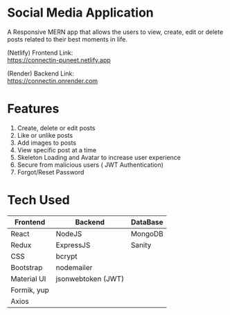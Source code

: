 # Social Media Application

A Responsive MERN app that allows the users to view, create, edit or delete posts related to their best moments in life.

<!-- Deployed Links -->

(Netlify) Frontend Link:
<br/>
https://connectin-puneet.netlify.app

(Render) Backend Link:
<br />
https://connectin.onrender.com

<!--  Features -->

# Features

1. Create, delete or edit posts
2. Like or unlike posts
3. Add images to posts
4. View specific post at a time
5. Skeleton Loading and Avatar to increase user experience
6. Secure from malicious users ( JWT Authentication)
7. Forgot/Reset Password

<!-- Tech used -->

# Tech Used

| Frontend    | Backend            | DataBase |
| ----------- | ------------------ | -------- |
| React       | NodeJS             | MongoDB  |
| Redux       | ExpressJS          | Sanity   |
| CSS         | bcrypt             |          |
| Bootstrap   | nodemailer         |          |
| Material UI | jsonwebtoken (JWT) |          |
| Formik, yup |                    |          |
| Axios       |                    |          |
